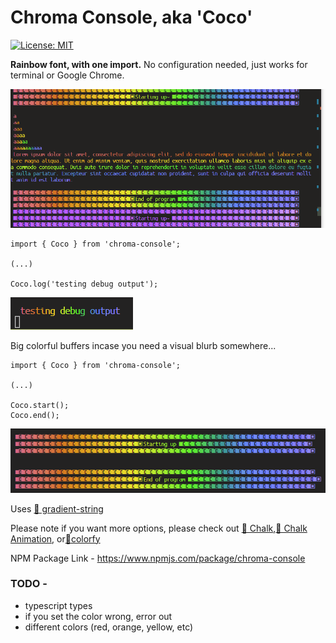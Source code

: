 # Chroma Console, aka 'Coco'

[![License: MIT](https://img.shields.io/badge/License-MIT-yellow.svg)](https://opensource.org/licenses/MIT)

**Rainbow font, with one import.** No configuration needed, just works for terminal or Google Chrome.

![alt text](https://github.com/GamesOfSummer/chroma-console/blob/main/Preview.gif?raw=true)

```
import { Coco } from 'chroma-console';

(...)

Coco.log('testing debug output');
```

![alt text](https://github.com/GamesOfSummer/chroma-console/blob/main/TestingOutput.png?raw=true)

Big colorful buffers incase you need a visual blurb somewhere...

```
import { Coco } from 'chroma-console';

(...)

Coco.start();
Coco.end();
```

![alt text](https://github.com/GamesOfSummer/chroma-console/blob/main/TestingOutput2.png?raw=true)

Uses [🔗 gradient-string](https://github.com/bokub/gradient-string)

Please note if you want more options, please check out [🔗 Chalk](https://github.com/chalk/chalk),[🔗 Chalk Animation](https://github.com/bokub/chalk-animation), or[🔗colorfy](https://github.com/kippisone/colorfy)

NPM Package Link - https://www.npmjs.com/package/chroma-console

### TODO -

-   typescript types
-   if you set the color wrong, error out
-   different colors (red, orange, yellow, etc)
